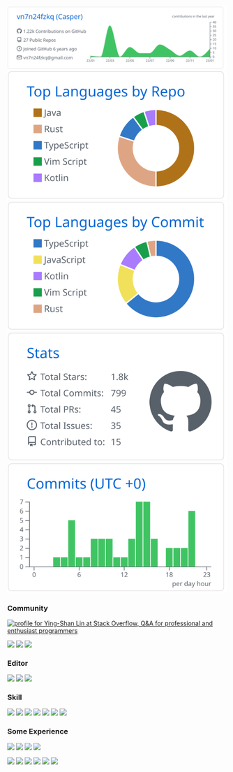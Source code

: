 
<picture>
  <source media="(prefers-color-scheme: dark)" srcset="https://raw.githubusercontent.com/yslinear/github-profile-summary-cards/master/profile-summary-card-output/github_dark/0-profile-details.svg">
  <img src="https://raw.githubusercontent.com/yslinear/github-profile-summary-cards/master/profile-summary-card-output/github/0-profile-details.svg">
</picture>
<picture>
  <source media="(prefers-color-scheme: dark)" srcset="https://raw.githubusercontent.com/yslinear/github-profile-summary-cards/master/profile-summary-card-output/github_dark/1-repos-per-language.svg">
  <img src="https://raw.githubusercontent.com/yslinear/github-profile-summary-cards/master/profile-summary-card-output/github/1-repos-per-language.svg">
</picture>
<picture>
  <source media="(prefers-color-scheme: dark)" srcset="https://raw.githubusercontent.com/yslinear/github-profile-summary-cards/master/profile-summary-card-output/github_dark/2-most-commit-language.svg">
  <img src="https://raw.githubusercontent.com/yslinear/github-profile-summary-cards/master/profile-summary-card-output/github/2-most-commit-language.svg">
</picture>
<picture>
  <source media="(prefers-color-scheme: dark)" srcset="https://raw.githubusercontent.com/yslinear/github-profile-summary-cards/master/profile-summary-card-output/github_dark/3-stats.svg">
  <img src="https://raw.githubusercontent.com/yslinear/github-profile-summary-cards/master/profile-summary-card-output/github/3-stats.svg">
</picture>
<picture>
  <source media="(prefers-color-scheme: dark)" srcset="https://raw.githubusercontent.com/yslinear/github-profile-summary-cards/master/profile-summary-card-output/github_dark/4-productive-time.svg">
  <img src="https://raw.githubusercontent.com/yslinear/github-profile-summary-cards/master/profile-summary-card-output/github/4-productive-time.svg">
</picture>

### Community 

<a href="https://stackoverflow.com/users/8970303/ying-shan-lin">
  <picture>
    <source media="(prefers-color-scheme: dark)" srcset="https://stackoverflow.com/users/flair/8970303.png?theme=dark&v=1134">
    <img src="https://stackoverflow.com/users/flair/8970303.png?v=1134" width="200"
      alt="profile for Ying-Shan Lin at Stack Overflow, Q&amp;A for professional and enthusiast programmers"
      title="profile for Ying-Shan Lin at Stack Overflow, Q&amp;A for professional and enthusiast programmers">
  </picture>
</a>

[![](https://img.shields.io/badge/-LinkedIn-0A66C2?logo=linkedin&logoColor=white)](https://www.linkedin.com/in/yslinear/)
[![](https://img.shields.io/badge/-LeetCode-FFA116?logo=leetcode&logoColor=white)](https://leetcode.com/yslinear/)
[![](https://img.shields.io/badge/-DEV%20Community-0A0A0A?logo=dev.to&logoColor=white)](https://dev.to/yslinear/)

### Editor

[![](https://img.shields.io/badge/-Visual%20Studio%20Code-007ACC?logo=visual-studio-code&logoColor=white)](https://code.visualstudio.com/)
[![](https://img.shields.io/badge/-How%20I%20VSCode-292e39)](https://howivscode.com/yslinear/)
[![](https://img.shields.io/badge/-FiraCode-eee7d6)](https://github.com/tonsky/FiraCode/)

### Skill


[![](https://img.shields.io/badge/-Go-00ADD8?logo=go&logoColor=white)](https://golang.org/)
[![](https://img.shields.io/badge/-PHP-777BB4?logo=php&logoColor=white)](https://www.php.net/)
[![](https://img.shields.io/badge/-Docker-2496ED?logo=docker&logoColor=white)](https://www.docker.com/)
[![](https://img.shields.io/badge/-MySQL-4479A1?logo=mysql&logoColor=white)](https://www.mysql.com/)
[![](https://img.shields.io/badge/-Google%20Cloud-4285F4?logo=google-cloud&logoColor=white)](https://cloud.google.com/)
[![](https://img.shields.io/badge/-Vanilla%20JS-F7DF1E?logo=javascript&logoColor=white)](http://vanilla-js.com/)
[![](https://img.shields.io/badge/-Joomla!-5091CD?logo=joomla&logoColor=white)](https://www.joomla.org/)

### Some Experience

[![](https://img.shields.io/badge/-Nuxt.js-00C58E?logo=nuxt.js&logoColor=white)](https://nuxtjs.org/)
[![](https://img.shields.io/badge/-Vue.js-4FC08D?logo=vue.js&logoColor=white)](https://vuejs.org/)
[![](https://img.shields.io/badge/-Vuetify-1867C0?logo=vuetify&logoColor=white)](https://vuetifyjs.com/)
[![](https://img.shields.io/badge/-Laravel-FF2D20?logo=laravel&logoColor=white)](https://laravel.com/)

[![](https://img.shields.io/badge/-Amazon%20AWS-232F3E?logo=amazon-aws&logoColor=white)](https://aws.amazon.com/)
[![](https://img.shields.io/badge/-NGINX-009639?logo=nginx&logoColor=white)](https://www.nginx.com/)
[![](https://img.shields.io/badge/-Grafana-F46800?logo=grafana&logoColor=white)](https://www.grafana.com/)
[![](https://img.shields.io/badge/-Prometheus-E6522C?logo=prometheus&logoColor=white)](https://prometheus.io/)
[![](https://img.shields.io/badge/-Raspberry%20Pi-A22846?logo=raspberry-pi&logoColor=white)](https://www.raspberrypi.org/)
[![](https://img.shields.io/badge/-Postman-FF6C37?logo=postman&logoColor=white)](https://www.postman.com/)
